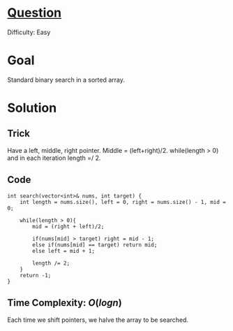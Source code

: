 # [Question](https://leetcode.com/problems/binary-search/)
Difficulty: Easy
# Goal
Standard binary search in a sorted array.
# Solution
## Trick
Have a left, middle, right pointer. Middle = (left+right)/2. while(length > 0) and in each iteration length =/ 2.
## Code
```
int search(vector<int>& nums, int target) {
    int length = nums.size(), left = 0, right = nums.size() - 1, mid = 0;

    while(length > 0){
        mid = (right + left)/2;

        if(nums[mid] > target) right = mid - 1;
        else if(nums[mid] == target) return mid;
        else left = mid + 1;
        
        length /= 2;
    }
    return -1;
}
```
## Time Complexity: $O(log n)$
Each time we shift pointers, we halve the array to be searched. 